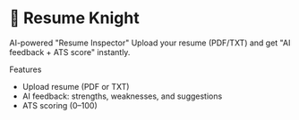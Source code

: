# 🦇 Resume Knight

AI-powered "Resume Inspector" Upload your resume (PDF/TXT) and get "AI feedback + ATS score" instantly.  

Features
- Upload resume (PDF or TXT)  
- AI feedback: strengths, weaknesses, and suggestions  
- ATS scoring (0–100)
